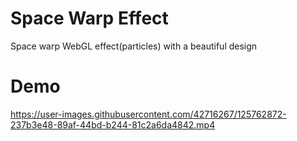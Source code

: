 # Space Warp Effect
Space warp WebGL effect(particles) with a beautiful design

# Demo
https://user-images.githubusercontent.com/42716267/125762872-237b3e48-89af-44bd-b244-81c2a6da4842.mp4


